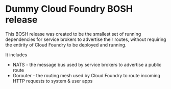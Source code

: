 Dummy Cloud Foundry BOSH release
================================

This BOSH release was created to be the smallest set of running dependencies for service brokers to advertise their routes, without requiring the entirity of Cloud Foundry to be deployed and running.

It includes

-	NATS - the message bus used by service brokers to advertise a public route
-	Gorouter - the routing mesh used by Cloud Foundry to route incoming HTTP requests to system & user apps
